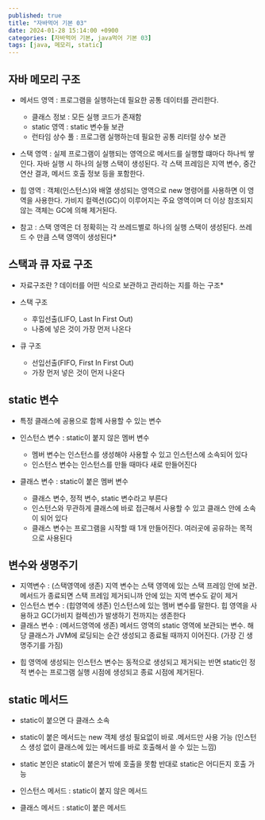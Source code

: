 ```yaml
---
published: true
title: "자바먹어 기본 03"
date: 2024-01-28 15:14:00 +0900
categories: [자바먹어 기본, java먹어 기본 03]
tags: [java, 메모리, static]
---
```



## 자바 메모리 구조
- 메서드 영역 : 프로그램을 실행하는데 필요한 공통 데이터를 관리한다.
  - 클래스 정보 : 모든 실행 코드가 존재함
  - static 영역 : static 변수들 보관
  - 런타임 상수 풀 : 프로그램 실행하는데 필요한 공통 리터럴 상수 보관


- 스택 영역 : 실제 프로그램이 실행되는 영역으로 메서드를 실행할 떄마다 하나씩 쌓인다. 자바 실행 시 하나의 실행 스택이 생성된다.
 각 스택 프레임은 지역 변수, 중간 연산 결과, 메서드 호출 정보 등을 포함한다.


- 힙 영역 : 객체(인스턴스)와 배열 생성되는 영역으로 new 명령어를 사용하면 이 영역을 사용한다.
 가비지 컬렉션(GC)이 이루어지는 주요 영역이며 더 이상 참조되지 않는 객체는 GC에 의해 제거된다.

* 참고 : 스택 영역은 더 정확히는 각 쓰레드별로 하나의 실행 스택이 생성된다. 쓰레드 수 만큼 스택 영역이 생성된다*



## 스택과 큐 자료 구조
* 자료구조란 ? 데이터를 어떤 식으로 보관하고 관리하는 지를 하는 구조*

- 스택 구조
  - 후입선출(LIFO, Last In First Out)
  - 나중에 넣은 것이 가장 먼저 나온다


- 큐 구조
  - 선입선출(FIFO, First In First Out)
  - 가장 먼저 넣은 것이 먼저 나온다



## static 변수
- 특정 클래스에 공용으로 함께 사용할 수 있는 변수


- 인스턴스 변수 : static이 붙지 않은 멤버 변수
  - 멤버 변수는 인스턴스를 생성해야 사용할 수 있고 인스턴스에 소속되어 있다
  - 인스턴스 변수는 인스턴스를 만들 때마다 새로 만들어진다


- 클래스 변수 : static이 붙은 멤버 변수
  - 클래스 변수, 정적 변수, static 변수라고 부른다
  - 인스턴스와 무관하게 클래스에 바로 접근해서 사용할 수 있고 클래스 안에 소속이 되어 있다
  - 클래스 변수는 프로그램을 시작할 때 1개 만들어진다. 여러곳에 공유하는 목적으로 사용된다



## 변수와 생명주기
- 지역변수 : (스택영역에 생존) 지역 변수는 스택 영역에 있는 스택 프레임 안에 보관. 메서드가 종료되면 스택 프레임 제거되니까 안에 있는 지역 변수도 같이 제거
- 인스턴스 변수 : (힙영역에 생존) 인스턴스에 있는 멤버 변수를 말한다. 힙 영역을 사용하고 GC(가비지 컬렉션)가 발생하기 전까지는 생존한다
- 클래스 변수 : (메서드영역에 생존) 메서드 영역의 static 영역에 보관되는 변수. 해당 클래스가 JVM에 로딩되는 순간 생성되고 종료될 때까지 이어진다. (가장 긴 생명주기를 가짐)

* 힙 영역에 생성되는 인스턴스 변수는 동적으로 생성되고 제거되는 반면 static인 정적 변수는 프로그램 실행 시점에 생성되고 종료 시점에 제거된다.



## static 메서드
- static이 붙으면 다 클래스 소속
- static이 붙은 메서드는 new 객체 생성 필요없이 바로 .메서드만 사용 가능 (인스턴스 생성 없이 클래스에 있는 메서드를 바로 호출해서 쓸 수 있는 느낌)
- static 본인은 static이 붙은거 밖에 호출을 못함 반대로 static은 어디든지 호출 가능

- 인스턴스 메서드 : static이 붙지 않은 메서드
- 클래스 메서드 : static이 붙은 메서드
